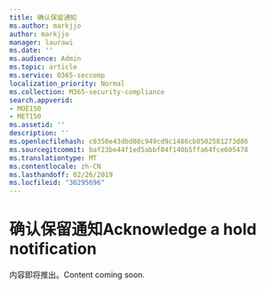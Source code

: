 ```yaml
---
title: 确认保留通知
ms.author: markjjo
author: markjjo
manager: laurawi
ms.date: ''
ms.audience: Admin
ms.topic: article
ms.service: O365-seccomp
localization_priority: Normal
ms.collection: M365-security-compliance
search.appverid:
- MOE150
- MET150
ms.assetid: ''
description: ''
ms.openlocfilehash: c0350e43dbd08c949cd9c1486cb8502581273d86
ms.sourcegitcommit: baf23be44f1ed5abbf84f140b5ffa64fce605478
ms.translationtype: MT
ms.contentlocale: zh-CN
ms.lasthandoff: 02/26/2019
ms.locfileid: "30295696"
---
```

# <a name="acknowledge-a-hold-notification"></a><span data-ttu-id="31494-102">确认保留通知</span><span class="sxs-lookup"><span data-stu-id="31494-102">Acknowledge a hold notification</span></span> 

<span data-ttu-id="31494-103">内容即将推出。</span><span class="sxs-lookup"><span data-stu-id="31494-103">Content coming soon.</span></span>